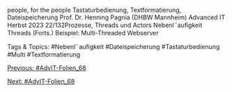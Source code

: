 people, for the people 
Tastaturbedienung, Textformatierung, Dateispeicherung
Prof. Dr. Henning Pagnia (DHBW Mannheim) Advanced IT Herbst 2023 22/132Prozesse, Threads und Actors Nebenl¨auﬁgkeit
Threads (Forts.)
Beispiel: Multi-Threaded Webserver

   Tags & Topics:
   #Nebenl¨auﬁgkeit
   #Dateispeicherung
   #Tastaturbedienung
   #Multi
   #Textformatierung

[Previous: #AdvIT-Folien_68](AdvIT-Folien_68.md)

[Next: #AdvIT-Folien_68](AdvIT-Folien_68.md)